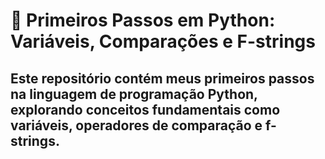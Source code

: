 <h1> 💎 Primeiros Passos em Python: Variáveis, Comparações e F-strings</h1>
<h2>Este repositório contém meus primeiros passos na linguagem de programação Python, explorando conceitos fundamentais como variáveis, operadores de comparação e f-strings.</h2> 

